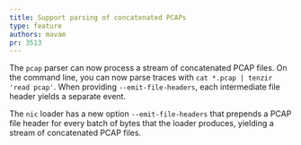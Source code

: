 ```yaml
---
title: Support parsing of concatenated PCAPs
type: feature
authors: mavam
pr: 3513
---
```


The `pcap` parser can now process a stream of concatenated PCAP files. On the
command line, you can now parse traces with `cat *.pcap | tenzir 'read pcap'`.
When providing `--emit-file-headers`, each intermediate file header yields a
separate event.

The `nic` loader has a new option `--emit-file-headers` that prepends a PCAP
file header for every batch of bytes that the loader produces, yielding a
stream of concatenated PCAP files.
